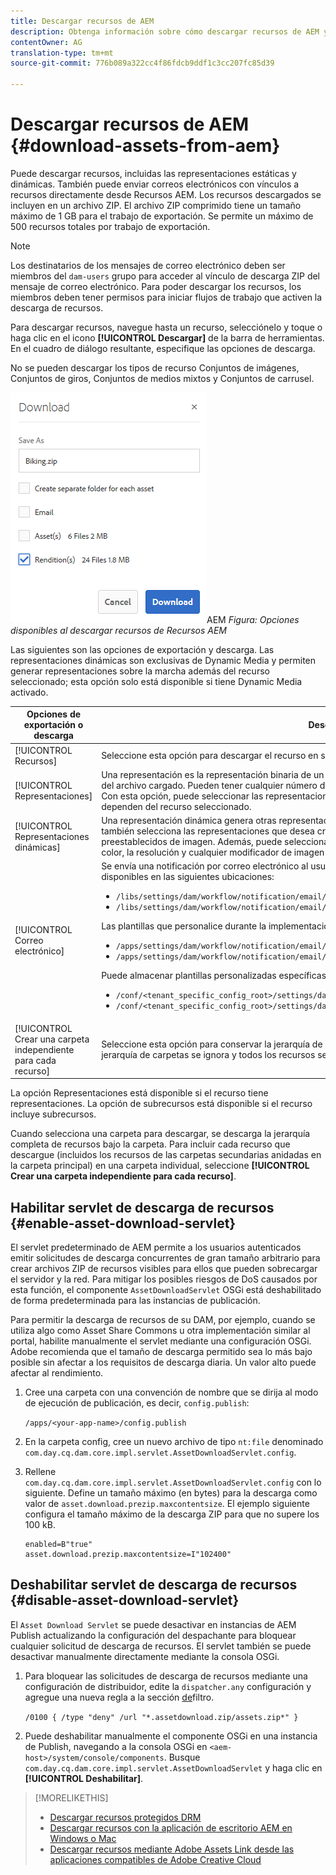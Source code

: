 ```yaml
---
title: Descargar recursos de AEM
description: Obtenga información sobre cómo descargar recursos de AEM y activar o desactivar la funcionalidad de descarga.
contentOwner: AG
translation-type: tm+mt
source-git-commit: 776b089a322cc4f86fdcb9ddf1c3cc207fc85d39

---
```



# Descargar recursos de AEM {#download-assets-from-aem}

Puede descargar recursos, incluidas las representaciones estáticas y dinámicas. También puede enviar correos electrónicos con vínculos a recursos directamente desde Recursos AEM. Los recursos descargados se incluyen en un archivo ZIP. El archivo ZIP comprimido tiene un tamaño máximo de 1 GB para el trabajo de exportación. Se permite un máximo de 500 recursos totales por trabajo de exportación.

>[!NOTE]
>
>Los destinatarios de los mensajes de correo electrónico deben ser miembros del `dam-users` grupo para acceder al vínculo de descarga ZIP del mensaje de correo electrónico. Para poder descargar los recursos, los miembros deben tener permisos para iniciar flujos de trabajo que activen la descarga de recursos.

Para descargar recursos, navegue hasta un recurso, selecciónelo y toque o haga clic en el icono **[!UICONTROL Descargar]** de la barra de herramientas. En el cuadro de diálogo resultante, especifique las opciones de descarga.

No se pueden descargar los tipos de recurso Conjuntos de imágenes, Conjuntos de giros, Conjuntos de medios mixtos y Conjuntos de carrusel.

![Opciones disponibles al descargar recursos de Recursos](assets/asset_download_dialog.png)AEM *Figura: Opciones disponibles al descargar recursos de Recursos AEM*

Las siguientes son las opciones de exportación y descarga. Las representaciones dinámicas son exclusivas de Dynamic Media y permiten generar representaciones sobre la marcha además del recurso seleccionado; esta opción solo está disponible si tiene Dynamic Media activado.

| Opciones de exportación o descarga | Descripciones |
|---|---|
| [!UICONTROL Recursos] | Seleccione esta opción para descargar el recurso en su formulario original sin ninguna representación. |
| [!UICONTROL Representaciones] | Una representación es la representación binaria de un recurso. Los recursos tienen una representación principal: la del archivo cargado. Pueden tener cualquier número de representaciones. <br> Con esta opción, puede seleccionar las representaciones que desee descargar. Las representaciones disponibles dependen del recurso seleccionado. |
| [!UICONTROL Representaciones dinámicas] | Una representación dinámica genera otras representaciones sobre la marcha. Cuando selecciona esta opción, también selecciona las representaciones que desea crear dinámicamente seleccionando una de la lista de ajustes preestablecidos de imagen. Además, puede seleccionar el tamaño y la unidad de medida, el formato, el espacio de color, la resolución y cualquier modificador de imagen (por ejemplo, para invertir la imagen) |
| [!UICONTROL Correo electrónico] | Se envía una notificación por correo electrónico al usuario. Las plantillas de correo electrónico estándar están disponibles en las siguientes ubicaciones:<ul><li>`/libs/settings/dam/workflow/notification/email/downloadasset`</li><li>`/libs/settings/dam/workflow/notification/email/transientworkflowcompleted`</li></ul> Las plantillas que personalice durante la implementación deben estar presentes en estas ubicaciones: <ul><li>`/apps/settings/dam/workflow/notification/email/downloadasset`</li><li>`/apps/settings/dam/workflow/notification/email/transientworkflowcompleted`</li></ul>Puede almacenar plantillas personalizadas específicas del inquilino en estas ubicaciones:<ul><li>`/conf/<tenant_specific_config_root>/settings/dam/workflow/notification/email/downloadasset`</li><li>`/conf/<tenant_specific_config_root>/settings/dam/workflow/notification/email/transientworkflowcompleted`</li></ul> |
| [!UICONTROL Crear una carpeta independiente para cada recurso] | Seleccione esta opción para conservar la jerarquía de carpetas al descargar recursos. De forma predeterminada, la jerarquía de carpetas se ignora y todos los recursos se descargan en una carpeta del sistema local. |

La opción Representaciones está disponible si el recurso tiene representaciones. La opción de subrecursos está disponible si el recurso incluye subrecursos.

Cuando selecciona una carpeta para descargar, se descarga la jerarquía completa de recursos bajo la carpeta. Para incluir cada recurso que descargue (incluidos los recursos de las carpetas secundarias anidadas en la carpeta principal) en una carpeta individual, seleccione **[!UICONTROL Crear una carpeta independiente para cada recurso]**.

## Habilitar servlet de descarga de recursos {#enable-asset-download-servlet}

El servlet predeterminado de AEM permite a los usuarios autenticados emitir solicitudes de descarga concurrentes de gran tamaño arbitrario para crear archivos ZIP de recursos visibles para ellos que pueden sobrecargar el servidor y la red. Para mitigar los posibles riesgos de DoS causados por esta función, el componente `AssetDownloadServlet` OSGi está deshabilitado de forma predeterminada para las instancias de publicación.

Para permitir la descarga de recursos de su DAM, por ejemplo, cuando se utiliza algo como Asset Share Commons u otra implementación similar al portal, habilite manualmente el servlet mediante una configuración OSGi. Adobe recomienda que el tamaño de descarga permitido sea lo más bajo posible sin afectar a los requisitos de descarga diaria. Un valor alto puede afectar al rendimiento.

1. Cree una carpeta con una convención de nombre que se dirija al modo de ejecución de publicación, es decir, `config.publish`:

   `/apps/<your-app-name>/config.publish`

1. En la carpeta config, cree un nuevo archivo de tipo `nt:file` denominado `com.day.cq.dam.core.impl.servlet.AssetDownloadServlet.config`.
1. Rellene `com.day.cq.dam.core.impl.servlet.AssetDownloadServlet.config` con lo siguiente. Define un tamaño máximo (en bytes) para la descarga como valor de `asset.download.prezip.maxcontentsize`. El ejemplo siguiente configura el tamaño máximo de la descarga ZIP para que no supere los 100 kB.

   ```
   enabled=B"true"
   asset.download.prezip.maxcontentsize=I"102400"
   ```

## Deshabilitar servlet de descarga de recursos {#disable-asset-download-servlet}

El `Asset Download Servlet` se puede desactivar en instancias de AEM Publish actualizando la configuración del despachante para bloquear cualquier solicitud de descarga de recursos. El servlet también se puede desactivar manualmente directamente mediante la consola OSGi.

1. Para bloquear las solicitudes de descarga de recursos mediante una configuración de distribuidor, edite la `dispatcher.any` configuración y agregue una nueva regla a la sección [de](https://docs.adobe.com/content/help/en/experience-manager-dispatcher/using/configuring/dispatcher-configuration.html#defining-a-filter)filtro.

   `/0100 { /type "deny" /url "*.assetdownload.zip/assets.zip*" }`

1. Puede deshabilitar manualmente el componente OSGi en una instancia de Publish, navegando a la consola OSGi en `<aem-host>/system/console/components`. Busque `com.day.cq.dam.core.impl.servlet.AssetDownloadServlet` y haga clic en **[!UICONTROL Deshabilitar]**.

>[!MORELIKETHIS]
>
>* [Descargar recursos protegidos DRM](drm.md)
>* [Descargar recursos con la aplicación de escritorio AEM en Windows o Mac](https://helpx.adobe.com/experience-manager/desktop-app/aem-desktop-app.html)
>* [Descargar recursos mediante Adobe Assets Link desde las aplicaciones compatibles de Adobe Creative Cloud](https://helpx.adobe.com/enterprise/using/manage-assets-using-adobe-asset-link.html)

